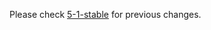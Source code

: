 
Please check [5-1-stable](https://github.com/rails/rails/blob/5-1-stable/activesupport/CHANGELOG.md) for previous changes.
